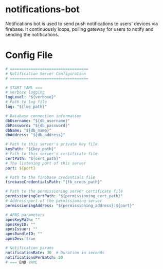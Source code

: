 # notifications-bot

Notifications bot is used to send push notifications to users' devices via firebase.  It continuously loops, polling gateway for users to notify and sending the notifications.  

# Config File

```yaml
# ==================================
# Notification Server Configuration
# ==================================

# START YAML ===
# Verbose logging
logLevel: "${verbose}"
# Path to log file
log: "${log_path}"

# Database connection information
dbUsername: "${db_username}"
dbPassword: "${db_password}"
dbName: "${db_name}"
dbAddress: "${db_address}"

# Path to this server's private key file
keyPath: "${key_path}"
# Path to this server's certificate file
certPath: "${cert_path}"
# The listening port of this server
port: ${port}

# Path to the firebase credentials file
firebaseCredentialsPath: "{fb_creds_path}"

# Path to the permissioning server certificate file
permissioningCertPath: "${permissioning_cert_path}"
# Address:port of the permissioning server
permissioningAddress: "${permissioning_address}:${port}"

# APNS parameters
apnsKeyPath: ""
apnsKeyID: ""
apnsIssuer: ""
apnsBundleID: ""
apnsDev: true

# Notification params
notificationRate: 30  # Duration in seconds
notificationsPerBatch: 20
# === END YAML
```
